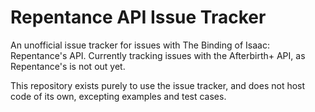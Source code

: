 # Repentance API Issue Tracker
An unofficial issue tracker for issues with The Binding of Isaac: Repentance's API. Currently tracking issues with the Afterbirth+ API, as Repentance's is not out yet.

This repository exists purely to use the issue tracker, and does not host code of its own, excepting examples and test cases.
